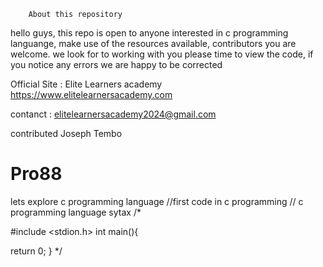         About this repository
hello guys, this repo is open to anyone interested in c programming languange,  make use of the resources available, contributors you are welcome. we look for to working with you please time to view the code, if you notice any errors we are happy to be corrected





Official Site : Elite Learners academy
https://www.elitelearnersacademy.com

contanct : elitelearnersacademy2024@gmail.com

contributed Joseph Tembo

# Pro88 
lets explore c programming language
//first code in c programming 
// c programming language sytax
/*

#include <stdion.h>
 int main(){
 
 return 0;
 }
*/
